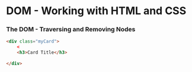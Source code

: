 # DOM - Working with HTML and CSS



### The DOM - Traversing and Removing Nodes

```html
<div class="myCard">
	<
	<h3>Card Title</h3>
	
</div>
```
```javascript

``` 
<!--stackedit_data:
eyJoaXN0b3J5IjpbLTE0NDk0MTQ0MDRdfQ==
-->